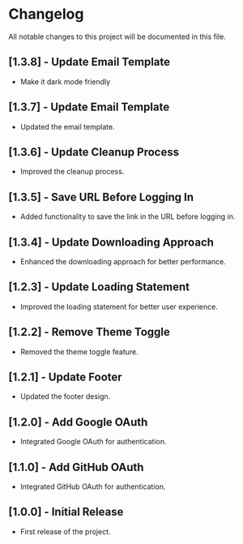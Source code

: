 # Changelog

All notable changes to this project will be documented in this file.

## [1.3.8] - Update Email Template

- Make it dark mode friendly

## [1.3.7] - Update Email Template

- Updated the email template.

## [1.3.6] - Update Cleanup Process

- Improved the cleanup process.

## [1.3.5] - Save URL Before Logging In

- Added functionality to save the link in the URL before logging in.

## [1.3.4] - Update Downloading Approach

- Enhanced the downloading approach for better performance.

## [1.2.3] - Update Loading Statement

- Improved the loading statement for better user experience.

## [1.2.2] - Remove Theme Toggle

- Removed the theme toggle feature.

## [1.2.1] - Update Footer

- Updated the footer design.

## [1.2.0] - Add Google OAuth

- Integrated Google OAuth for authentication.

## [1.1.0] - Add GitHub OAuth

- Integrated GitHub OAuth for authentication.

## [1.0.0] - Initial Release

- First release of the project.

